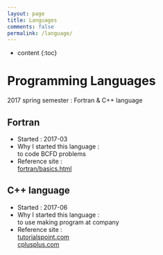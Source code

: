 ```yaml
---
layout: page
title: Languages
comments: false
permalink: /language/
---
```


* content
{:toc}

# Programming Languages
2017 spring semester : Fortran & C++ language

## Fortran
* Started : 2017-03
* Why I started this language :  
to code BCFD problems
* Reference site :  
[fortran/basics.html](http://seismic.yonsei.ac.kr/fortran/basics.html)

## C++ language
* Started : 2017-06
* Why I started this language :  
to use making program at company
* Reference site :  
[tutorialspoint.com](https://www.tutorialspoint.com/cprogramming/)  
[cplusplus.com](http://www.cplusplus.com/doc/)
